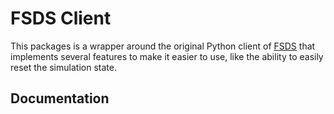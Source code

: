 # FSDS Client
This packages is a wrapper around the original Python client of
[FSDS](https://fs-driverless.github.io/Formula-Student-Driverless-Simulator/v2.1.0/getting-started-with-python/)
that implements several features to make it easier to use, like the ability to
easily reset the simulation state.

## Documentation
